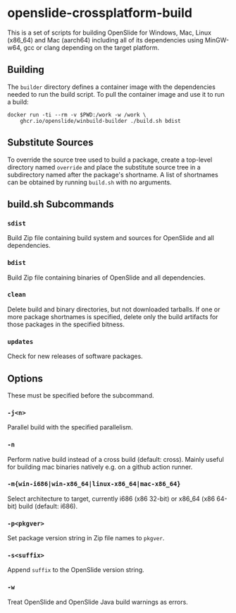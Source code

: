 # openslide-crossplatform-build

This is a set of scripts for building OpenSlide for Windows, Mac, Linux (x86_64)
and Mac (aarch64) including all of its dependencies using MinGW-w64, gcc or
clang depending on the target platform.

## Building

The `builder` directory defines a container image with the dependencies
needed to run the build script.  To pull the container image and use it to
run a build:

    docker run -ti --rm -v $PWD:/work -w /work \
        ghcr.io/openslide/winbuild-builder ./build.sh bdist

## Substitute Sources

To override the source tree used to build a package, create a top-level
directory named `override` and place the substitute source tree in a
subdirectory named after the package's shortname.  A list of shortnames
can be obtained by running `build.sh` with no arguments.

## build.sh Subcommands

### `sdist`

Build Zip file containing build system and sources for OpenSlide and all
dependencies.

### `bdist`

Build Zip file containing binaries of OpenSlide and all dependencies.

### `clean`

Delete build and binary directories, but not downloaded tarballs.  If one
or more package shortnames is specified, delete only the build artifacts for
those packages in the specified bitness.

### `updates`

Check for new releases of software packages.

## Options

These must be specified before the subcommand.

### `-j<n>`

Parallel build with the specified parallelism.

### `-n`

Perform native build instead of a cross build (default: cross). Mainly useful for
building mac binaries natively e.g. on a github action runner.

### `-m{win-i686|win-x86_64|linux-x86_64|mac-x86_64}`

Select architecture to target, currently i686 (x86 32-bit) or x86_64 (x86 64-bit) build (default: i686).

### `-p<pkgver>`

Set package version string in Zip file names to `pkgver`.

### `-s<suffix>`

Append `suffix` to the OpenSlide version string.

### `-w`

Treat OpenSlide and OpenSlide Java build warnings as errors.
